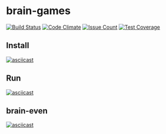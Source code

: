 # brain-games
[![Build Status](https://travis-ci.org/fakendzon/project-lvl1-s372.svg?branch=master)](https://travis-ci.org/fakendzon/project-lvl1-s372)
[![Code Climate](https://codeclimate.com/github/fakendzon/project-lvl1-s372/badges/gpa.svg)](https://codeclimate.com/github/fakendzon/project-lvl1-s372)
[![Issue Count](https://codeclimate.com/github/fakendzon/project-lvl1-s372/badges/issue_count.svg)](https://codeclimate.com/github/fakendzon/project-lvl1-s372)
[![Test Coverage](https://codeclimate.com/github/fakendzon/project-lvl1-s372/badges/coverage.svg)](https://codeclimate.com/github/fakendzon/project-lvl1-s372/coverage)

## Install
[![asciicast](https://asciinema.org/a/fUFbzX3KfpDfMgV3b34hajS4f.png)](https://asciinema.org/a/fUFbzX3KfpDfMgV3b34hajS4f?speed=4&size=medium)

## Run
[![asciicast](https://asciinema.org/a/nhmQBHVnSNEjYOOZCgxIm1Ayf.png)](https://asciinema.org/a/nhmQBHVnSNEjYOOZCgxIm1Ayf?speed=2&size=medium)

## brain-even
[![asciicast](https://asciinema.org/a/9UPvY7DboFrUXq46a13jWRsox.png)](https://asciinema.org/a/9UPvY7DboFrUXq46a13jWRsox?speed=4&size=medium)

